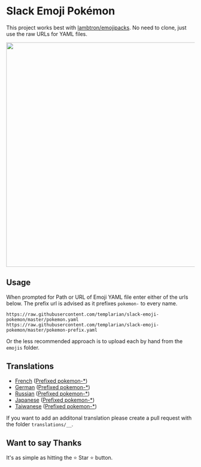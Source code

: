 # Slack Emoji Pokémon

This project works best with [lambtron/emojipacks](https://github.com/lambtron/emojipacks). No need to clone, just use the raw URLs for YAML files.

<img src="http://i.imgur.com/MQeQUO3.gif" width="600" />

## Usage

When prompted for Path or URL of Emoji YAML file enter either of the urls below. The prefix url is advised as it prefixes `pokemon-` to every name.

```
https://raw.githubusercontent.com/templarian/slack-emoji-pokemon/master/pokemon.yaml
https://raw.githubusercontent.com/templarian/slack-emoji-pokemon/master/pokemon-prefix.yaml
```

Or the less recommended approach is to upload each by hand from the `emojis` folder.

## Translations

- [French](https://raw.githubusercontent.com/Templarian/slack-emoji-pokemon/master/translations/fr/pokemon.fr.yaml) ([Prefixed pokemon-*](https://raw.githubusercontent.com/Templarian/slack-emoji-pokemon/master/translations/fr/pokemon-prefix.fr.yaml))
- [German](https://raw.githubusercontent.com/Templarian/slack-emoji-pokemon/master/translations/de/pokemon.de.yaml) ([Prefixed pokemon-*](https://raw.githubusercontent.com/Templarian/slack-emoji-pokemon/master/translations/de/pokemon-prefix.de.yaml))
- [Russian](https://raw.githubusercontent.com/Templarian/slack-emoji-pokemon/master/translations/ru/pokemon.ru.yaml) ([Prefixed pokemon-*](https://raw.githubusercontent.com/Templarian/slack-emoji-pokemon/master/translations/ru/pokemon-prefix.ru.yaml))
- [Japanese](https://raw.githubusercontent.com/Templarian/slack-emoji-pokemon/master/translations/ja/pokemon.ja.yaml) ([Prefixed pokemon-*](https://raw.githubusercontent.com/Templarian/slack-emoji-pokemon/master/translations/ja/pokemon-prefix.ja.yaml))
- [Taiwanese](https://raw.githubusercontent.com/Templarian/slack-emoji-pokemon/master/translations/zh-TW/pokemon.zh-TW.yaml) ([Prefixed pokemon-*](https://raw.githubusercontent.com/Templarian/slack-emoji-pokemon/master/translations/zh-TW/pokemon-prefix.zh-TW.yaml))

If you want to add an additonal translation please create a pull request with the folder `translations/__`.

## Want to say Thanks

It's as simple as hitting the :star: Star :star: button.
